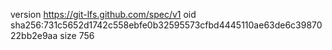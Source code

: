 version https://git-lfs.github.com/spec/v1
oid sha256:731c5652d1742c558ebfe0b32595573cfbd4445110ae63de6c3987022bb2e9aa
size 756
